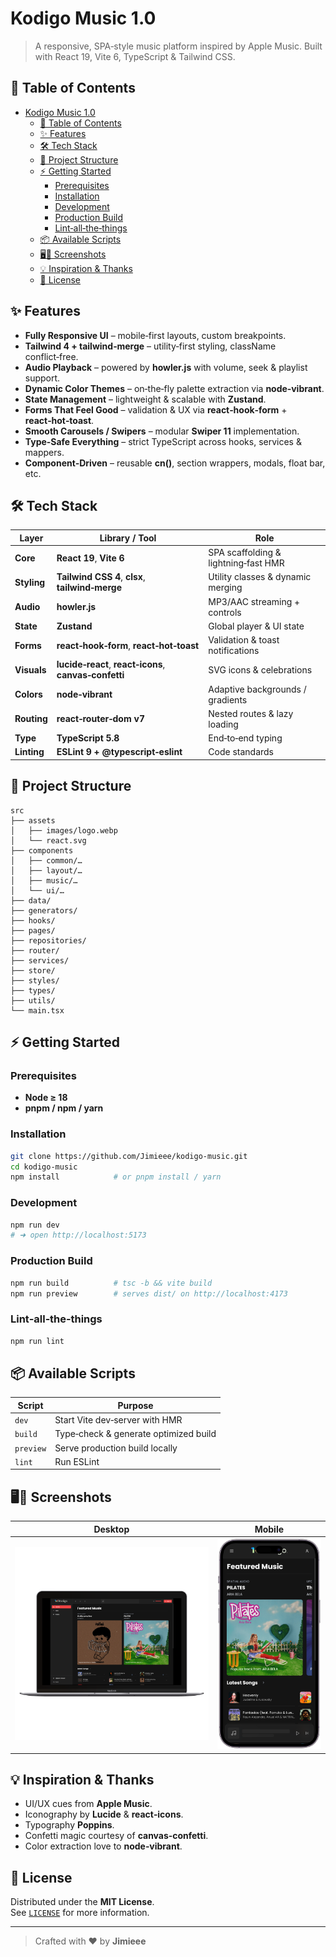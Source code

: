 # Kodigo Music 1.0

> A responsive, SPA‑style music platform inspired by Apple Music. Built with React 19, Vite 6, TypeScript & Tailwind CSS.

## 📑 Table of Contents

- [Kodigo Music 1.0](#kodigo-music-10)
  - [📑 Table of Contents](#-table-of-contents)
  - [✨ Features](#-features)
  - [🛠️ Tech Stack](#️-techstack)
  - [📂 Project Structure](#-projectstructure)
  - [⚡ Getting Started](#-gettingstarted)
    - [Prerequisites](#prerequisites)
    - [Installation](#installation)
    - [Development](#development)
    - [Production Build](#productionbuild)
    - [Lint‑all‑the‑things](#lintallthethings)
  - [📦 Available Scripts](#-availablescripts)
  - [🖥️📱 Screenshots](#️-screenshots)
  - [💡 Inspiration \& Thanks](#-inspirationthanks)
  - [📜 License](#-license)

<!-- markdownlint-disable MD022 -->

## ✨ Features

- **Fully Responsive UI** – mobile‑first layouts, custom breakpoints.  
- **Tailwind 4 + tailwind‑merge** – utility‑first styling, className conflict‑free.  
- **Audio Playback** – powered by **howler.js** with volume, seek & playlist support.  
- **Dynamic Color Themes** – on‑the‑fly palette extraction via **node‑vibrant**.  
- **State Management** – lightweight & scalable with **Zustand**.  
- **Forms That Feel Good** – validation & UX via **react‑hook‑form** + **react‑hot‑toast**.  
- **Smooth Carousels / Swipers** – modular **Swiper 11** implementation.  
- **Type‑Safe Everything** – strict TypeScript across hooks, services & mappers.  
- **Component‑Driven** – reusable **cn()**, section wrappers, modals, float bar, etc.  

## 🛠️ Tech Stack

| Layer       | Library / Tool                             | Role                                                |
| ----------- | ------------------------------------------ | --------------------------------------------------- |
| **Core**    | **React 19**, **Vite 6**                   | SPA scaffolding & lightning‑fast HMR                |
| **Styling** | **Tailwind CSS 4**, **clsx**, **tailwind‑merge** | Utility classes & dynamic merging                  |
| **Audio**   | **howler.js**                              | MP3/AAC streaming + controls                        |
| **State**   | **Zustand**                                | Global player & UI state                            |
| **Forms**   | **react‑hook‑form**, **react‑hot‑toast**   | Validation & toast notifications                    |
| **Visuals** | **lucide‑react**, **react‑icons**, **canvas‑confetti** | SVG icons & celebrations                     |
| **Colors**  | **node‑vibrant**                           | Adaptive backgrounds / gradients                    |
| **Routing** | **react‑router‑dom v7**                    | Nested routes & lazy loading                        |
| **Type**    | **TypeScript 5.8**                         | End‑to‑end typing                                   |
| **Linting** | **ESLint 9 + @typescript‑eslint**          | Code standards                                      |

## 📂 Project Structure

```text
src
├── assets
│   ├── images/logo.webp
│   └── react.svg
├── components
│   ├── common/…
│   ├── layout/…
│   ├── music/…
│   └── ui/…
├── data/
├── generators/
├── hooks/
├── pages/
├── repositories/
├── router/
├── services/
├── store/
├── styles/
├── types/
├── utils/
└── main.tsx
```

## ⚡ Getting Started

### Prerequisites

- **Node ≥ 18**
- **pnpm / npm / yarn**

### Installation

```bash
git clone https://github.com/Jimieee/kodigo-music.git
cd kodigo-music
npm install            # or pnpm install / yarn
```

### Development

```bash
npm run dev
# ➜ open http://localhost:5173
```

### Production Build

```bash
npm run build          # tsc -b && vite build
npm run preview        # serves dist/ on http://localhost:4173
```

### Lint‑all‑the‑things

```bash
npm run lint
```

## 📦 Available Scripts

| Script    | Purpose                                |
| --------- | -------------------------------------- |
| `dev`     | Start Vite dev‑server with HMR         |
| `build`   | Type‑check & generate optimized build  |
| `preview` | Serve production build locally         |
| `lint`    | Run ESLint                             |

## 🖥️📱 Screenshots

| Desktop | Mobile |
| ------- | ------ |
| ![Desktop View](docs/screenshots/desktop.png) | ![Mobile View](docs/screenshots/mobile.png) |

## 💡 Inspiration & Thanks

- UI/UX cues from **Apple Music**.  
- Iconography by **Lucide** & **react‑icons**.  
- Typography **Poppins**.
- Confetti magic courtesy of **canvas‑confetti**.  
- Color extraction love to **node‑vibrant**.  

## 📜 License

Distributed under the **MIT License**.  
See [`LICENSE`](LICENSE) for more information.

---

> Crafted with ❤️  by **Jimieee**  
